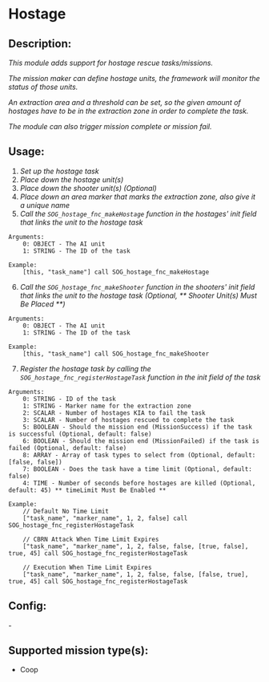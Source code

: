 # Hostage
## Description:
_This module adds support for hostage rescue tasks/missions._

_The mission maker can define hostage units, the framework will monitor the status of those units._

_An extraction area and a threshold can be set, so the given amount of hostages have to be in the extraction zone in order to complete the task._

_The module can also trigger mission complete or mission fail._

## Usage:
1. _Set up the hostage task_
2. _Place down the hostage unit(s)_
3. _Place down the shooter unit(s) (Optional)_
4. _Place down an area marker that marks the extraction zone, also give it a unique name_
5. _Call the `SOG_hostage_fnc_makeHostage` function in the hostages' init field that links the unit to the hostage task_

```
Arguments:
    0: OBJECT - The AI unit
    1: STRING - The ID of the task

Example:
    [this, "task_name"] call SOG_hostage_fnc_makeHostage
```

6. _Call the `SOG_hostage_fnc_makeShooter` function in the shooters' init field that links the unit to the hostage task (Optional, ** Shooter Unit(s) Must Be Placed **)_

```
Arguments:
    0: OBJECT - The AI unit
    1: STRING - The ID of the task

Example:
    [this, "task_name"] call SOG_hostage_fnc_makeShooter
```

7. _Register the hostage task by calling the `SOG_hostage_fnc_registerHostageTask` function in the init field of the task_

```
Arguments:
    0: STRING - ID of the task
    1: STRING - Marker name for the extraction zone
    2: SCALAR - Number of hostages KIA to fail the task
    3: SCALAR - Number of hostages rescued to complete the task
    5: BOOLEAN - Should the mission end (MissionSuccess) if the task is successful (Optional, default: false)
    6: BOOLEAN - Should the mission end (MissionFailed) if the task is failed (Optional, default: false)
    8: ARRAY - Array of task types to select from (Optional, default: [false, false])
    7: BOOLEAN - Does the task have a time limit (Optional, default: false)
    4: TIME - Number of seconds before hostages are killed (Optional, default: 45) ** timeLimit Must Be Enabled **

Example:
    // Default No Time Limit
    ["task_name", "marker_name", 1, 2, false] call SOG_hostage_fnc_registerHostageTask

    // CBRN Attack When Time Limit Expires
    ["task_name", "marker_name", 1, 2, false, false, [true, false], true, 45] call SOG_hostage_fnc_registerHostageTask

    // Execution When Time Limit Expires
    ["task_name", "marker_name", 1, 2, false, false, [false, true], true, 45] call SOG_hostage_fnc_registerHostageTask
```

## Config:
\-

## Supported mission type(s):
 - Coop
